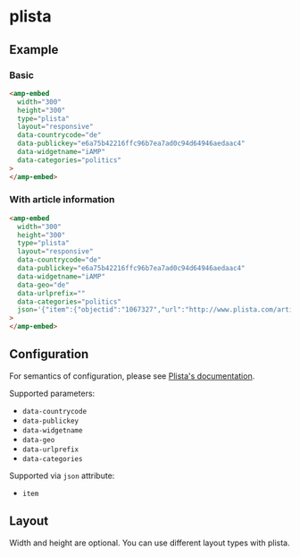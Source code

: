 <!---
Copyright 2015 The AMP HTML Authors. All Rights Reserved.

Licensed under the Apache License, Version 2.0 (the "License");
you may not use this file except in compliance with the License.
You may obtain a copy of the License at

      http://www.apache.org/licenses/LICENSE-2.0

Unless required by applicable law or agreed to in writing, software
distributed under the License is distributed on an "AS-IS" BASIS,
WITHOUT WARRANTIES OR CONDITIONS OF ANY KIND, either express or implied.
See the License for the specific language governing permissions and
limitations under the License.
-->

# plista

## Example

### Basic

```html
<amp-embed
  width="300"
  height="300"
  type="plista"
  layout="responsive"
  data-countrycode="de"
  data-publickey="e6a75b42216ffc96b7ea7ad0c94d64946aedaac4"
  data-widgetname="iAMP"
  data-categories="politics"
>
</amp-embed>
```

### With article information

```html
<amp-embed
  width="300"
  height="300"
  type="plista"
  layout="responsive"
  data-countrycode="de"
  data-publickey="e6a75b42216ffc96b7ea7ad0c94d64946aedaac4"
  data-widgetname="iAMP"
  data-geo="de"
  data-urlprefix=""
  data-categories="politics"
  json='{"item":{"objectid":"1067327","url":"http://www.plista.com/article/a-1067337.html","updated_at":1449938206}}'
>
</amp-embed>
```

## Configuration

For semantics of configuration, please see [Plista's documentation](https://goo.gl/nm9f41).

Supported parameters:

- `data-countrycode`
- `data-publickey`
- `data-widgetname`
- `data-geo`
- `data-urlprefix`
- `data-categories`

Supported via `json` attribute:

- `item`

## Layout

Width and height are optional. You can use different layout types with plista.
